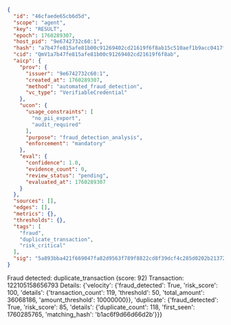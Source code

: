 ```json
{
  "id": "46cfaede65cb6d5d",
  "scope": "agent",
  "key": "RESULT",
  "epoch": 1760289307,
  "host_pid": "9e6742732c60:1",
  "hash": "a7b47fe815afe81b00c91269402cd21619f6f8ab15c510aef1b9acc0417f136c",
  "cid": "QmV1a7b47fe815afe81b00c91269402cd21619f6f8ab",
  "aicp": {
    "prov": {
      "issuer": "9e6742732c60:1",
      "created_at": 1760289307,
      "method": "automated_fraud_detection",
      "vc_type": "VerifiableCredential"
    },
    "ucon": {
      "usage_constraints": [
        "no_pii_export",
        "audit_required"
      ],
      "purpose": "fraud_detection_analysis",
      "enforcement": "mandatory"
    },
    "eval": {
      "confidence": 1.0,
      "evidence_count": 0,
      "review_status": "pending",
      "evaluated_at": 1760289307
    }
  },
  "sources": [],
  "edges": [],
  "metrics": {},
  "thresholds": {},
  "tags": [
    "fraud",
    "duplicate_transaction",
    "risk_critical"
  ],
  "sig": "5a893bba421f669047fa82d9563f789f8822cd8f39dcf4c285d0202b21372d86"
}
```

Fraud detected: duplicate_transaction (score: 92)
Transaction: 122105158656793
Details: {'velocity': {'fraud_detected': True, 'risk_score': 100, 'details': {'transaction_count': 119, 'threshold': 50, 'total_amount': 36068186, 'amount_threshold': 10000000}}, 'duplicate': {'fraud_detected': True, 'risk_score': 85, 'details': {'duplicate_count': 118, 'first_seen': 1760285765, 'matching_hash': 'b1ac6f9d66d66d2b'}}}